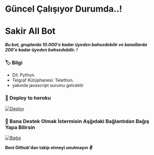 # Güncel Çalışıyor Durumda..!

# Sakir All Bot
_**Bu bot, gruplarda 10.000'e kadar üyeden bahsedebilir ve kanallarda 200'e kadar üyeden bahsedebilir. !**_

### 🏷 Bilgi
- Dil: Python.
- Telgraf Kütüphanesi: Telethon.
- yakında javascript surumu gelcektir

### 🚀 Deploy to heroku
[![Deploy](https://www.herokucdn.com/deploy/button.svg)](https://heroku.com/deploy?template=https://github.com/SakirBey1/tagger)

### 🎯 Bana Destek Olmak İstermisin Aşğıdaki Bağlantıdan Bağış Yapa Bilirsin

[![Bağış](https://cdn.webrazzi.com/uploads/2020/09/papara-983.png)](https://telegra.ph/Ba%C4%9F%C4%B1%C5%9F-04-29)

**Beni Github'dan takip etmeyi unutmayın ✌️**
